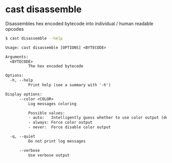 # cast disassemble

Disassembles hex encoded bytecode into individual / human readable opcodes

```bash
$ cast disassemble --help
```

```txt
Usage: cast disassemble [OPTIONS] <BYTECODE>

Arguments:
  <BYTECODE>
          The hex encoded bytecode

Options:
  -h, --help
          Print help (see a summary with '-h')

Display options:
      --color <COLOR>
          Log messages coloring

          Possible values:
          - auto:   Intelligently guess whether to use color output (default)
          - always: Force color output
          - never:  Force disable color output

  -q, --quiet
          Do not print log messages

      --verbose
          Use verbose output
```